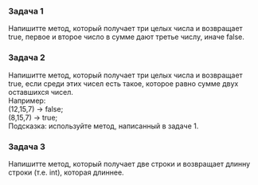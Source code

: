 ### Задача 1
Напишитте метод, который получает три целых числа и возвращает true, первое и второе число в сумме дают третье числу, иначе false.  


### Задача 2
Напишитте метод, который получает три целых числа и возвращает true, если среди этих чисел есть такое, которое равно сумме двух оставшихся чисел.  
Например:  
(12,15,7) -> false;  
(8,15,7) -> true;  
Подсказка: используйте метод, написанный в задаче 1.  

### Задача 3
Напишитте метод, который получает две строки и возвращает длинну строки (т.е. int), которая длиннее.  
